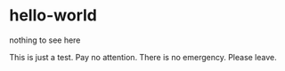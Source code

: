 # hello-world
nothing to see here

This is just a test. Pay no attention. There is no emergency. Please leave.
